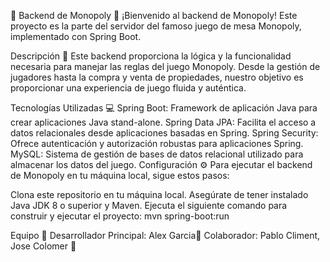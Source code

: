 🎩 Backend de Monopoly 🎲
¡Bienvenido al backend de Monopoly! Este proyecto es la parte del servidor del famoso juego de mesa Monopoly, implementado con Spring Boot.

Descripción 🌟
Este backend proporciona la lógica y la funcionalidad necesaria para manejar las reglas del juego Monopoly. Desde la gestión de jugadores hasta la compra y venta de propiedades, nuestro objetivo es proporcionar una experiencia de juego fluida y auténtica.

Tecnologías Utilizadas 💻
Spring Boot: Framework de aplicación Java para crear aplicaciones Java stand-alone.
Spring Data JPA: Facilita el acceso a datos relacionales desde aplicaciones basadas en Spring.
Spring Security: Ofrece autenticación y autorización robustas para aplicaciones Spring.
MySQL: Sistema de gestión de bases de datos relacional utilizado para almacenar los datos del juego.
Configuración ⚙️
Para ejecutar el backend de Monopoly en tu máquina local, sigue estos pasos:

Clona este repositorio en tu máquina local.
Asegúrate de tener instalado Java JDK 8 o superior y Maven.
Ejecuta el siguiente comando para construir y ejecutar el proyecto:
mvn spring-boot:run

Equipo 👥
Desarrollador Principal: Alex Garcia🎨
Colaborador: Pablo Climent, Jose Colomer 🤝